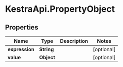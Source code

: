 # KestraApi.PropertyObject

## Properties

Name | Type | Description | Notes
------------ | ------------- | ------------- | -------------
**expression** | **String** |  | [optional] 
**value** | **Object** |  | [optional] 



